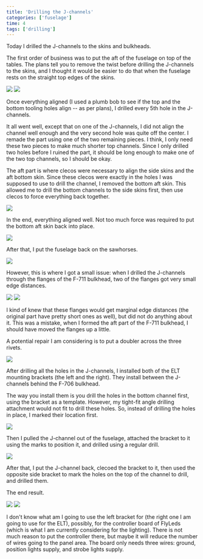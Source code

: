```yaml
---
title: 'Drilling the J-channels'
categories: ['fuselage']
time: 4
tags: ['drilling']
---
```


Today I drilled the J-channels to the skins and bulkheads.

<!-- more -->

The first order of business was to put the aft of the fuselage on top of the tables. The plans tell you to remove the twist before drilling the J-channels to the skins, and I thought it would be easier to do that when the fuselage rests on the straight top edges of the skins.

![](00-fuselage-on-the-table.jpeg)
![](01-fuselage-on-the-table-2.jpeg)

Once everything aligned (I used a plumb bob to see if the top and the bottom tooling holes align -- as per plans), I drilled every 5th hole in the J-channels.

It all went well, except that on one of the J-channels, I did not align the channel well enough and the very second hole was quite off the center. I remade the part using one of the two remaining pieces. I think, I only need these two pieces to make much shorter top channels. Since I only drilled two holes before I ruined the part, it should be long enough to make one of the two top channels, so I should be okay.

The aft part is where clecos were necessary to align the side skins and the aft bottom skin. Since these clecos were exactly in the holes I was supposed to use to drill the channel, I removed the bottom aft skin. This allowed me to drill the bottom channels to the side skins first, then use clecos to force everything back together.

![](02-aft-bottom-j-channels.jpeg)

In the end, everything aligned well. Not too much force was required to put the bottom aft skin back into place.

![](03-everything-aligned-well.jpeg)

After that, I put the fuselage back on the sawhorses.

![](04-fuselage-on-sawhorses.jpeg)

However, this is where I got a small issue: when I drilled the J-channels through the flanges of the F-711 bulkhead, two of the flanges got very small edge distances.

![](05-edge-distance.jpeg)
![](06-edge-distance-2.jpeg)

I kind of knew that these flanges would get marginal edge distances (the original part have pretty short ones as well), but did not do anything about it. This was a mistake, when I formed the aft part of the F-711 bulkhead, I should have moved the flanges up a little.

A potential repair I am considering is to put a doubler across the three rivets.

![](07-potential-repair.jpeg)

After drilling all the holes in the J-channels, I installed both of the ELT mounting brackets (the left and the right). They install between the J-channels behind the F-706 bulkhead.

The way you install them is you drill the holes in the bottom channel first, using the bracket as a template. However, my tight-fit angle drilling attachment would not fit to drill these holes. So, instead of drilling the holes in place, I marked their location first.

![](08-positioning-the-holes.jpeg)

Then I pulled the J-channel out of the fuselage, attached the bracket to it using the marks to position it, and drilled using a regular drill.

![](09-drilling-the-bracket.jpeg)

After that, I put the J-channel back, clecoed the bracket to it, then used the opposite side bracket to mark the holes on the top of the channel to drill, and drilled them.

The end result.

![](10-right-bracket.jpeg)
![](11-left-bracket.jpeg)

I don't know what am I going to use the left bracket for (the right one I am going to use for the ELT), possibly, for the controller board of FlyLeds (which is what I am currently considering for the lighting). There is not much reason to put the controller there, but maybe it will reduce the number of wires going to the panel area. The board only needs three wires: ground, position lights supply, and strobe lights supply.  